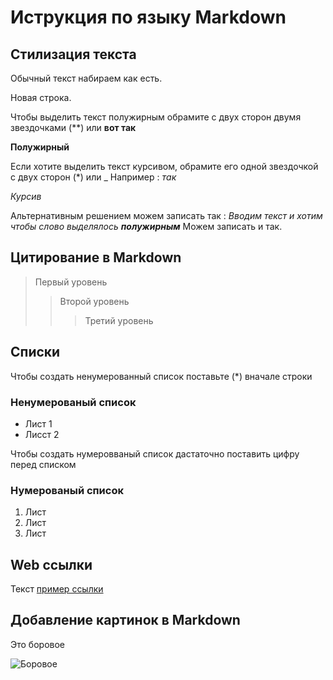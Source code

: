 # Иструкция по языку Markdown

## Стилизация текста


Обычный текст набираем как есть.

Новая строка.

Чтобы выделить текст полужирным обрамите с двух сторон двумя звездочками (**) или __вот так__

**Полужирный**

Если хотите выделить текст курсивом, обрамите его одной звездочкой с двух сторон (*) или _ Например :
_так_

*Курсив*

Альтернативным решением можем записать так :
_Вводим текст и хотим чтобы слово выделялось **полужирным**_ Можем записать и так.

## Цитирование в Markdown
> Первый уровень
>> Второй уровень
>>> Третий уровень

## Списки
Чтобы создать ненумерованный список поставьте (*) вначале строки

###  Ненумерованый список
* Лист 1
* Лисст 2

Чтобы создать нумеровваный список дастаточно поставить цифру перед списком

### Нумерованый список
1. Лист
2. Лист
3. Лист

## Web ссылки

Текст [пример ссылки](http.example.com "Всплывающая подсказка")

## Добавление картинок в Markdown

Это боровое

![Боровое](Боровое.jpg)

